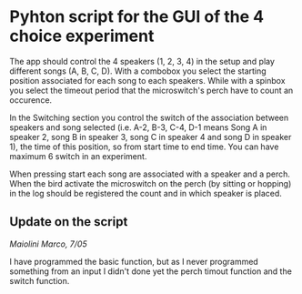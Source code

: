 # Pyhton script for the GUI of the 4 choice experiment

The app should control the 4 speakers (1, 2, 3, 4) in the setup and play different songs (A, B, C, D). With a combobox you select the starting position associated for each song to each speakers. While with a spinbox you select the timeout period that the microswitch's perch have to count an occurence.

In the Switching section you control the switch of the association between speakers and song selected (i.e. A-2, B-3, C-4, D-1 means Song A in speaker 2, song B in speaker 3, song C in speaker 4 and song D in speaker 1), the time of this position, so from start time to end time.
You can have maximum 6 switch in an experiment.

When pressing start each song are associated with a speaker and a perch. When the bird activate the microswitch on the perch (by sitting or hopping) in the log should be registered the count and in which speaker is placed.

## Update on the script
*Maiolini Marco, 7/05*

I have programmed the basic function, but as I never programmed something from an input I didn't done yet the perch timout function and the switch function.
